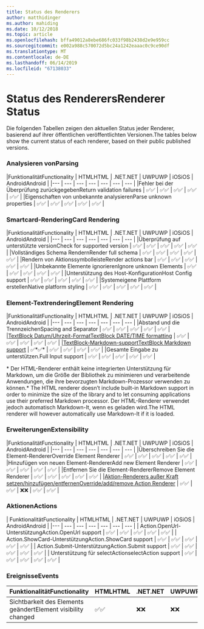 ```yaml
---
title: Status des Renderers
author: matthidinger
ms.author: mahiding
ms.date: 10/12/2018
ms.topic: article
ms.openlocfilehash: bffa49012a8ebe686fc033f98b2438d2e9e959cc
ms.sourcegitcommit: e002a988c570072d5bc24a1242eaaac0c9ce90df
ms.translationtype: MT
ms.contentlocale: de-DE
ms.lasthandoff: 06/14/2019
ms.locfileid: "67138033"
---
```

# <a name="renderer-status"></a><span data-ttu-id="bbbee-102">Status des Renderers</span><span class="sxs-lookup"><span data-stu-id="bbbee-102">Renderer Status</span></span>
<span data-ttu-id="bbbee-103">Die folgenden Tabellen zeigen den aktuellen Status jeder Renderer, basierend auf ihrer öffentlichen veröffentlichten Versionen.</span><span class="sxs-lookup"><span data-stu-id="bbbee-103">The tables below show the current status of each renderer, based on their public published versions.</span></span>

### <a name="parsing"></a><span data-ttu-id="bbbee-104">Analysieren von</span><span class="sxs-lookup"><span data-stu-id="bbbee-104">Parsing</span></span>

|<span data-ttu-id="bbbee-105">Funktionalität</span><span class="sxs-lookup"><span data-stu-id="bbbee-105">Functionality</span></span> | <span data-ttu-id="bbbee-106">HTML</span><span class="sxs-lookup"><span data-stu-id="bbbee-106">HTML</span></span> | <span data-ttu-id="bbbee-107">.NET</span><span class="sxs-lookup"><span data-stu-id="bbbee-107">.NET</span></span> | <span data-ttu-id="bbbee-108">UWP</span><span class="sxs-lookup"><span data-stu-id="bbbee-108">UWP</span></span> | <span data-ttu-id="bbbee-109">iOS</span><span class="sxs-lookup"><span data-stu-id="bbbee-109">iOS</span></span> | <span data-ttu-id="bbbee-110">Android</span><span class="sxs-lookup"><span data-stu-id="bbbee-110">Android</span></span> |
|--- | --- | --- | --- | --- | --- | --- |
|<span data-ttu-id="bbbee-111">Fehler bei der Überprüfung zurückgegeben</span><span class="sxs-lookup"><span data-stu-id="bbbee-111">Return validation failures</span></span> | <span data-ttu-id="bbbee-112">✅</span><span class="sxs-lookup"><span data-stu-id="bbbee-112">✅</span></span> | <span data-ttu-id="bbbee-113">✅</span><span class="sxs-lookup"><span data-stu-id="bbbee-113">✅</span></span> | <span data-ttu-id="bbbee-114">✅</span><span class="sxs-lookup"><span data-stu-id="bbbee-114">✅</span></span> | <span data-ttu-id="bbbee-115">✅</span><span class="sxs-lookup"><span data-stu-id="bbbee-115">✅</span></span> | <span data-ttu-id="bbbee-116">✅</span><span class="sxs-lookup"><span data-stu-id="bbbee-116">✅</span></span> |
|<span data-ttu-id="bbbee-117">Eigenschaften von unbekannte analysieren</span><span class="sxs-lookup"><span data-stu-id="bbbee-117">Parse unknown properties</span></span> | <span data-ttu-id="bbbee-118">✅</span><span class="sxs-lookup"><span data-stu-id="bbbee-118">✅</span></span> | <span data-ttu-id="bbbee-119">✅</span><span class="sxs-lookup"><span data-stu-id="bbbee-119">✅</span></span> | <span data-ttu-id="bbbee-120">✅</span><span class="sxs-lookup"><span data-stu-id="bbbee-120">✅</span></span> | <span data-ttu-id="bbbee-121">✅</span><span class="sxs-lookup"><span data-stu-id="bbbee-121">✅</span></span> | <span data-ttu-id="bbbee-122">✅</span><span class="sxs-lookup"><span data-stu-id="bbbee-122">✅</span></span> |

### <a name="card-rendering"></a><span data-ttu-id="bbbee-123">Smartcard-Rendering</span><span class="sxs-lookup"><span data-stu-id="bbbee-123">Card Rendering</span></span>

|<span data-ttu-id="bbbee-124">Funktionalität</span><span class="sxs-lookup"><span data-stu-id="bbbee-124">Functionality</span></span> | <span data-ttu-id="bbbee-125">HTML</span><span class="sxs-lookup"><span data-stu-id="bbbee-125">HTML</span></span> | <span data-ttu-id="bbbee-126">.NET</span><span class="sxs-lookup"><span data-stu-id="bbbee-126">.NET</span></span> | <span data-ttu-id="bbbee-127">UWP</span><span class="sxs-lookup"><span data-stu-id="bbbee-127">UWP</span></span> | <span data-ttu-id="bbbee-128">iOS</span><span class="sxs-lookup"><span data-stu-id="bbbee-128">iOS</span></span> | <span data-ttu-id="bbbee-129">Android</span><span class="sxs-lookup"><span data-stu-id="bbbee-129">Android</span></span> |
|--- | --- | --- | --- | --- | --- | --- |
|<span data-ttu-id="bbbee-130">Überprüfung auf unterstützte version</span><span class="sxs-lookup"><span data-stu-id="bbbee-130">Check for supported version</span></span> | <span data-ttu-id="bbbee-131">✅</span><span class="sxs-lookup"><span data-stu-id="bbbee-131">✅</span></span> | <span data-ttu-id="bbbee-132">✅</span><span class="sxs-lookup"><span data-stu-id="bbbee-132">✅</span></span> | <span data-ttu-id="bbbee-133">✅</span><span class="sxs-lookup"><span data-stu-id="bbbee-133">✅</span></span> | <span data-ttu-id="bbbee-134">✅</span><span class="sxs-lookup"><span data-stu-id="bbbee-134">✅</span></span> | <span data-ttu-id="bbbee-135">✅</span><span class="sxs-lookup"><span data-stu-id="bbbee-135">✅</span></span>  |
|<span data-ttu-id="bbbee-136">Vollständiges Schema Rendern</span><span class="sxs-lookup"><span data-stu-id="bbbee-136">Render full schema</span></span> | <span data-ttu-id="bbbee-137">✅</span><span class="sxs-lookup"><span data-stu-id="bbbee-137">✅</span></span> | <span data-ttu-id="bbbee-138">✅</span><span class="sxs-lookup"><span data-stu-id="bbbee-138">✅</span></span> | <span data-ttu-id="bbbee-139">✅</span><span class="sxs-lookup"><span data-stu-id="bbbee-139">✅</span></span> | <span data-ttu-id="bbbee-140">✅</span><span class="sxs-lookup"><span data-stu-id="bbbee-140">✅</span></span> | <span data-ttu-id="bbbee-141">✅</span><span class="sxs-lookup"><span data-stu-id="bbbee-141">✅</span></span> |
|<span data-ttu-id="bbbee-142">Rendern von Aktionssymbolleiste</span><span class="sxs-lookup"><span data-stu-id="bbbee-142">Render actions bar</span></span> | <span data-ttu-id="bbbee-143">✅</span><span class="sxs-lookup"><span data-stu-id="bbbee-143">✅</span></span> | <span data-ttu-id="bbbee-144">✅</span><span class="sxs-lookup"><span data-stu-id="bbbee-144">✅</span></span> | <span data-ttu-id="bbbee-145">✅</span><span class="sxs-lookup"><span data-stu-id="bbbee-145">✅</span></span> | <span data-ttu-id="bbbee-146">✅</span><span class="sxs-lookup"><span data-stu-id="bbbee-146">✅</span></span> | <span data-ttu-id="bbbee-147">✅</span><span class="sxs-lookup"><span data-stu-id="bbbee-147">✅</span></span> |
|<span data-ttu-id="bbbee-148">Unbekannte Elemente ignorieren</span><span class="sxs-lookup"><span data-stu-id="bbbee-148">Ignore unknown Elements</span></span> | <span data-ttu-id="bbbee-149">✅</span><span class="sxs-lookup"><span data-stu-id="bbbee-149">✅</span></span> | <span data-ttu-id="bbbee-150">✅</span><span class="sxs-lookup"><span data-stu-id="bbbee-150">✅</span></span> | <span data-ttu-id="bbbee-151">✅</span><span class="sxs-lookup"><span data-stu-id="bbbee-151">✅</span></span> | <span data-ttu-id="bbbee-152">✅</span><span class="sxs-lookup"><span data-stu-id="bbbee-152">✅</span></span> | <span data-ttu-id="bbbee-153">✅</span><span class="sxs-lookup"><span data-stu-id="bbbee-153">✅</span></span> |
|<span data-ttu-id="bbbee-154">Unterstützung des Host-Konfiguration</span><span class="sxs-lookup"><span data-stu-id="bbbee-154">Host Config support</span></span> | <span data-ttu-id="bbbee-155">✅</span><span class="sxs-lookup"><span data-stu-id="bbbee-155">✅</span></span> | <span data-ttu-id="bbbee-156">✅</span><span class="sxs-lookup"><span data-stu-id="bbbee-156">✅</span></span> | <span data-ttu-id="bbbee-157">✅</span><span class="sxs-lookup"><span data-stu-id="bbbee-157">✅</span></span> | <span data-ttu-id="bbbee-158">✅</span><span class="sxs-lookup"><span data-stu-id="bbbee-158">✅</span></span> | <span data-ttu-id="bbbee-159">✅</span><span class="sxs-lookup"><span data-stu-id="bbbee-159">✅</span></span> |
|<span data-ttu-id="bbbee-160">Systemeigene Plattform erstellen</span><span class="sxs-lookup"><span data-stu-id="bbbee-160">Native platform styling</span></span> | <span data-ttu-id="bbbee-161">✅</span><span class="sxs-lookup"><span data-stu-id="bbbee-161">✅</span></span> | <span data-ttu-id="bbbee-162">✅</span><span class="sxs-lookup"><span data-stu-id="bbbee-162">✅</span></span> | <span data-ttu-id="bbbee-163">✅</span><span class="sxs-lookup"><span data-stu-id="bbbee-163">✅</span></span> | <span data-ttu-id="bbbee-164">✅</span><span class="sxs-lookup"><span data-stu-id="bbbee-164">✅</span></span> | <span data-ttu-id="bbbee-165">✅</span><span class="sxs-lookup"><span data-stu-id="bbbee-165">✅</span></span> |

### <a name="element-rendering"></a><span data-ttu-id="bbbee-166">Element-Textrendering</span><span class="sxs-lookup"><span data-stu-id="bbbee-166">Element Rendering</span></span>

|<span data-ttu-id="bbbee-167">Funktionalität</span><span class="sxs-lookup"><span data-stu-id="bbbee-167">Functionality</span></span> | <span data-ttu-id="bbbee-168">HTML</span><span class="sxs-lookup"><span data-stu-id="bbbee-168">HTML</span></span> | <span data-ttu-id="bbbee-169">.NET</span><span class="sxs-lookup"><span data-stu-id="bbbee-169">.NET</span></span> | <span data-ttu-id="bbbee-170">UWP</span><span class="sxs-lookup"><span data-stu-id="bbbee-170">UWP</span></span> | <span data-ttu-id="bbbee-171">iOS</span><span class="sxs-lookup"><span data-stu-id="bbbee-171">iOS</span></span> | <span data-ttu-id="bbbee-172">Android</span><span class="sxs-lookup"><span data-stu-id="bbbee-172">Android</span></span> |
|--- | --- | --- | --- | --- | --- | --- |
|<span data-ttu-id="bbbee-173">Abstand und die Trennzeichen</span><span class="sxs-lookup"><span data-stu-id="bbbee-173">Spacing and Separator</span></span> | <span data-ttu-id="bbbee-174">✅</span><span class="sxs-lookup"><span data-stu-id="bbbee-174">✅</span></span> | <span data-ttu-id="bbbee-175">✅</span><span class="sxs-lookup"><span data-stu-id="bbbee-175">✅</span></span> | <span data-ttu-id="bbbee-176">✅</span><span class="sxs-lookup"><span data-stu-id="bbbee-176">✅</span></span> | <span data-ttu-id="bbbee-177">✅</span><span class="sxs-lookup"><span data-stu-id="bbbee-177">✅</span></span> | <span data-ttu-id="bbbee-178">✅</span><span class="sxs-lookup"><span data-stu-id="bbbee-178">✅</span></span> |
|[<span data-ttu-id="bbbee-179">TextBlock Datum/Uhrzeit-Format</span><span class="sxs-lookup"><span data-stu-id="bbbee-179">TextBlock DATE/TIME formatting</span></span>](../authoring-cards/text-features.md#datetime-formatting-and-localization) | <span data-ttu-id="bbbee-180">✅</span><span class="sxs-lookup"><span data-stu-id="bbbee-180">✅</span></span> | <span data-ttu-id="bbbee-181">✅</span><span class="sxs-lookup"><span data-stu-id="bbbee-181">✅</span></span> | <span data-ttu-id="bbbee-182">✅</span><span class="sxs-lookup"><span data-stu-id="bbbee-182">✅</span></span> | <span data-ttu-id="bbbee-183">✅</span><span class="sxs-lookup"><span data-stu-id="bbbee-183">✅</span></span> | <span data-ttu-id="bbbee-184">✅</span><span class="sxs-lookup"><span data-stu-id="bbbee-184">✅</span></span> |
|[<span data-ttu-id="bbbee-185">TextBlock-Markdown-support</span><span class="sxs-lookup"><span data-stu-id="bbbee-185">TextBlock Markdown support</span></span>](../authoring-cards/text-features.md#markdown) | <span data-ttu-id="bbbee-186">✅\*</span><span class="sxs-lookup"><span data-stu-id="bbbee-186">✅\*</span></span> | <span data-ttu-id="bbbee-187">✅</span><span class="sxs-lookup"><span data-stu-id="bbbee-187">✅</span></span> | <span data-ttu-id="bbbee-188">✅</span><span class="sxs-lookup"><span data-stu-id="bbbee-188">✅</span></span> | <span data-ttu-id="bbbee-189">✅</span><span class="sxs-lookup"><span data-stu-id="bbbee-189">✅</span></span> | <span data-ttu-id="bbbee-190">✅</span><span class="sxs-lookup"><span data-stu-id="bbbee-190">✅</span></span> |
|<span data-ttu-id="bbbee-191">Gesamte Eingabe zu unterstützen.</span><span class="sxs-lookup"><span data-stu-id="bbbee-191">Full Input support</span></span> | <span data-ttu-id="bbbee-192">✅</span><span class="sxs-lookup"><span data-stu-id="bbbee-192">✅</span></span> | <span data-ttu-id="bbbee-193">✅</span><span class="sxs-lookup"><span data-stu-id="bbbee-193">✅</span></span> | <span data-ttu-id="bbbee-194">✅</span><span class="sxs-lookup"><span data-stu-id="bbbee-194">✅</span></span> | <span data-ttu-id="bbbee-195">✅</span><span class="sxs-lookup"><span data-stu-id="bbbee-195">✅</span></span> | <span data-ttu-id="bbbee-196">✅</span><span class="sxs-lookup"><span data-stu-id="bbbee-196">✅</span></span> |

<span data-ttu-id="bbbee-197">\* Der HTML-Renderer enthält keine integrierten Unterstützung für Markdown, um die Größe der Bibliothek zu minimieren und verarbeitende Anwendungen, die ihre bevorzugten Markdown-Prozessor verwenden zu können.</span><span class="sxs-lookup"><span data-stu-id="bbbee-197">\* The HTML renderer doesn’t include built-in Markdown support in order to minimize the size of the library and to let consuming applications use their preferred Markdown processor.</span></span> <span data-ttu-id="bbbee-198">Der HTML-Renderer verwendet jedoch automatisch Markdown-It, wenn es geladen wird.</span><span class="sxs-lookup"><span data-stu-id="bbbee-198">The HTML renderer will however automatically use Markdown-It if it is loaded.</span></span>

### <a name="extensibility"></a><span data-ttu-id="bbbee-199">Erweiterungen</span><span class="sxs-lookup"><span data-stu-id="bbbee-199">Extensibility</span></span>

|<span data-ttu-id="bbbee-200">Funktionalität</span><span class="sxs-lookup"><span data-stu-id="bbbee-200">Functionality</span></span> | <span data-ttu-id="bbbee-201">HTML</span><span class="sxs-lookup"><span data-stu-id="bbbee-201">HTML</span></span> | <span data-ttu-id="bbbee-202">.NET</span><span class="sxs-lookup"><span data-stu-id="bbbee-202">.NET</span></span> | <span data-ttu-id="bbbee-203">UWP</span><span class="sxs-lookup"><span data-stu-id="bbbee-203">UWP</span></span> | <span data-ttu-id="bbbee-204">iOS</span><span class="sxs-lookup"><span data-stu-id="bbbee-204">iOS</span></span> | <span data-ttu-id="bbbee-205">Android</span><span class="sxs-lookup"><span data-stu-id="bbbee-205">Android</span></span> |
|--- | --- | --- | --- | --- | --- | --- |
|<span data-ttu-id="bbbee-206">Überschreiben Sie die Element-Renderer</span><span class="sxs-lookup"><span data-stu-id="bbbee-206">Override Element Renderer</span></span> | <span data-ttu-id="bbbee-207">✅</span><span class="sxs-lookup"><span data-stu-id="bbbee-207">✅</span></span> | <span data-ttu-id="bbbee-208">✅</span><span class="sxs-lookup"><span data-stu-id="bbbee-208">✅</span></span> | <span data-ttu-id="bbbee-209">✅</span><span class="sxs-lookup"><span data-stu-id="bbbee-209">✅</span></span> | <span data-ttu-id="bbbee-210">✅</span><span class="sxs-lookup"><span data-stu-id="bbbee-210">✅</span></span> | <span data-ttu-id="bbbee-211">✅</span><span class="sxs-lookup"><span data-stu-id="bbbee-211">✅</span></span> |
|<span data-ttu-id="bbbee-212">Hinzufügen von neuen Element-Renderer</span><span class="sxs-lookup"><span data-stu-id="bbbee-212">Add new Element Renderer</span></span> | <span data-ttu-id="bbbee-213">✅</span><span class="sxs-lookup"><span data-stu-id="bbbee-213">✅</span></span> | <span data-ttu-id="bbbee-214">✅</span><span class="sxs-lookup"><span data-stu-id="bbbee-214">✅</span></span> | <span data-ttu-id="bbbee-215">✅</span><span class="sxs-lookup"><span data-stu-id="bbbee-215">✅</span></span> | <span data-ttu-id="bbbee-216">✅</span><span class="sxs-lookup"><span data-stu-id="bbbee-216">✅</span></span> | <span data-ttu-id="bbbee-217">✅</span><span class="sxs-lookup"><span data-stu-id="bbbee-217">✅</span></span> |
|<span data-ttu-id="bbbee-218">Entfernen Sie die Element-Renderer</span><span class="sxs-lookup"><span data-stu-id="bbbee-218">Remove Element Renderer</span></span> | <span data-ttu-id="bbbee-219">✅</span><span class="sxs-lookup"><span data-stu-id="bbbee-219">✅</span></span> | <span data-ttu-id="bbbee-220">✅</span><span class="sxs-lookup"><span data-stu-id="bbbee-220">✅</span></span> | <span data-ttu-id="bbbee-221">✅</span><span class="sxs-lookup"><span data-stu-id="bbbee-221">✅</span></span> | <span data-ttu-id="bbbee-222">✅</span><span class="sxs-lookup"><span data-stu-id="bbbee-222">✅</span></span> | <span data-ttu-id="bbbee-223">✅</span><span class="sxs-lookup"><span data-stu-id="bbbee-223">✅</span></span> |
|[<span data-ttu-id="bbbee-224">Aktion-Renderers außer Kraft setzen/hinzufügen/entfernen</span><span class="sxs-lookup"><span data-stu-id="bbbee-224">Override/add/remove Action Renderer</span></span>](https://github.com/Microsoft/AdaptiveCards/issues/1671) | <span data-ttu-id="bbbee-225">✅</span><span class="sxs-lookup"><span data-stu-id="bbbee-225">✅</span></span> | <span data-ttu-id="bbbee-226">✅</span><span class="sxs-lookup"><span data-stu-id="bbbee-226">✅</span></span> | <span data-ttu-id="bbbee-227">❌</span><span class="sxs-lookup"><span data-stu-id="bbbee-227">❌</span></span> | <span data-ttu-id="bbbee-228">✅</span><span class="sxs-lookup"><span data-stu-id="bbbee-228">✅</span></span> | <span data-ttu-id="bbbee-229">✅</span><span class="sxs-lookup"><span data-stu-id="bbbee-229">✅</span></span> |

### <a name="actions"></a><span data-ttu-id="bbbee-230">Aktionen</span><span class="sxs-lookup"><span data-stu-id="bbbee-230">Actions</span></span>

| <span data-ttu-id="bbbee-231">Funktionalität</span><span class="sxs-lookup"><span data-stu-id="bbbee-231">Functionality</span></span> | <span data-ttu-id="bbbee-232">HTML</span><span class="sxs-lookup"><span data-stu-id="bbbee-232">HTML</span></span> | <span data-ttu-id="bbbee-233">.NET</span><span class="sxs-lookup"><span data-stu-id="bbbee-233">.NET</span></span> | <span data-ttu-id="bbbee-234">UWP</span><span class="sxs-lookup"><span data-stu-id="bbbee-234">UWP</span></span> | <span data-ttu-id="bbbee-235">iOS</span><span class="sxs-lookup"><span data-stu-id="bbbee-235">iOS</span></span> | <span data-ttu-id="bbbee-236">Android</span><span class="sxs-lookup"><span data-stu-id="bbbee-236">Android</span></span> |
|--- | --- | --- | --- | --- | --- | --- |
| <span data-ttu-id="bbbee-237">Action.OpenUrl-Unterstützung</span><span class="sxs-lookup"><span data-stu-id="bbbee-237">Action.OpenUrl support</span></span> | <span data-ttu-id="bbbee-238">✅</span><span class="sxs-lookup"><span data-stu-id="bbbee-238">✅</span></span> | <span data-ttu-id="bbbee-239">✅</span><span class="sxs-lookup"><span data-stu-id="bbbee-239">✅</span></span> | <span data-ttu-id="bbbee-240">✅</span><span class="sxs-lookup"><span data-stu-id="bbbee-240">✅</span></span> | <span data-ttu-id="bbbee-241">✅</span><span class="sxs-lookup"><span data-stu-id="bbbee-241">✅</span></span> | <span data-ttu-id="bbbee-242">✅</span><span class="sxs-lookup"><span data-stu-id="bbbee-242">✅</span></span>  |
| <span data-ttu-id="bbbee-243">Action.ShowCard-Unterstützung</span><span class="sxs-lookup"><span data-stu-id="bbbee-243">Action.ShowCard support</span></span>  | <span data-ttu-id="bbbee-244">✅</span><span class="sxs-lookup"><span data-stu-id="bbbee-244">✅</span></span> | <span data-ttu-id="bbbee-245">✅</span><span class="sxs-lookup"><span data-stu-id="bbbee-245">✅</span></span> | <span data-ttu-id="bbbee-246">✅</span><span class="sxs-lookup"><span data-stu-id="bbbee-246">✅</span></span> | <span data-ttu-id="bbbee-247">✅</span><span class="sxs-lookup"><span data-stu-id="bbbee-247">✅</span></span> | <span data-ttu-id="bbbee-248">✅</span><span class="sxs-lookup"><span data-stu-id="bbbee-248">✅</span></span> |
| <span data-ttu-id="bbbee-249">Action.Submit-Unterstützung</span><span class="sxs-lookup"><span data-stu-id="bbbee-249">Action.Submit support</span></span>  | <span data-ttu-id="bbbee-250">✅</span><span class="sxs-lookup"><span data-stu-id="bbbee-250">✅</span></span> | <span data-ttu-id="bbbee-251">✅</span><span class="sxs-lookup"><span data-stu-id="bbbee-251">✅</span></span> | <span data-ttu-id="bbbee-252">✅</span><span class="sxs-lookup"><span data-stu-id="bbbee-252">✅</span></span> | <span data-ttu-id="bbbee-253">✅</span><span class="sxs-lookup"><span data-stu-id="bbbee-253">✅</span></span> | <span data-ttu-id="bbbee-254">✅</span><span class="sxs-lookup"><span data-stu-id="bbbee-254">✅</span></span>  |
| <span data-ttu-id="bbbee-255">Unterstützung für selectAction</span><span class="sxs-lookup"><span data-stu-id="bbbee-255">selectAction support</span></span> | <span data-ttu-id="bbbee-256">✅</span><span class="sxs-lookup"><span data-stu-id="bbbee-256">✅</span></span> | <span data-ttu-id="bbbee-257">✅</span><span class="sxs-lookup"><span data-stu-id="bbbee-257">✅</span></span> | <span data-ttu-id="bbbee-258">✅</span><span class="sxs-lookup"><span data-stu-id="bbbee-258">✅</span></span> | <span data-ttu-id="bbbee-259">✅</span><span class="sxs-lookup"><span data-stu-id="bbbee-259">✅</span></span> | <span data-ttu-id="bbbee-260">✅</span><span class="sxs-lookup"><span data-stu-id="bbbee-260">✅</span></span> |

### <a name="events"></a><span data-ttu-id="bbbee-261">Ereignisse</span><span class="sxs-lookup"><span data-stu-id="bbbee-261">Events</span></span>

|       <span data-ttu-id="bbbee-262">Funktionalität</span><span class="sxs-lookup"><span data-stu-id="bbbee-262">Functionality</span></span>        | <span data-ttu-id="bbbee-263">HTML</span><span class="sxs-lookup"><span data-stu-id="bbbee-263">HTML</span></span> | <span data-ttu-id="bbbee-264">.NET</span><span class="sxs-lookup"><span data-stu-id="bbbee-264">.NET</span></span> | <span data-ttu-id="bbbee-265">UWP</span><span class="sxs-lookup"><span data-stu-id="bbbee-265">UWP</span></span> | <span data-ttu-id="bbbee-266">iOS</span><span class="sxs-lookup"><span data-stu-id="bbbee-266">iOS</span></span> | <span data-ttu-id="bbbee-267">Android</span><span class="sxs-lookup"><span data-stu-id="bbbee-267">Android</span></span> | 
|----------------------------|------|------|-----|-----|---------|
| <span data-ttu-id="bbbee-268">Sichtbarkeit des Elements geändert</span><span class="sxs-lookup"><span data-stu-id="bbbee-268">Element visibility changed</span></span> |  <span data-ttu-id="bbbee-269">✅</span><span class="sxs-lookup"><span data-stu-id="bbbee-269">✅</span></span>   |  <span data-ttu-id="bbbee-270">❌</span><span class="sxs-lookup"><span data-stu-id="bbbee-270">❌</span></span>   |  <span data-ttu-id="bbbee-271">❌</span><span class="sxs-lookup"><span data-stu-id="bbbee-271">❌</span></span>  |  <span data-ttu-id="bbbee-272">❌</span><span class="sxs-lookup"><span data-stu-id="bbbee-272">❌</span></span>  | <span data-ttu-id="bbbee-273">❌</span><span class="sxs-lookup"><span data-stu-id="bbbee-273">❌</span></span> |


